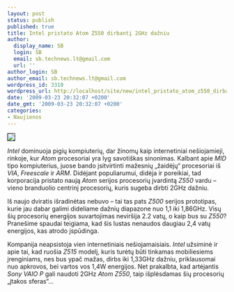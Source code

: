 ```yaml
---
layout: post
status: publish
published: true
title: Intel pristato Atom Z550 dirbantį 2GHz dažniu
author:
  display_name: SB
  login: SB
  email: sb.technews.lt@gmail.com
  url: ''
author_login: SB
author_email: sb.technews.lt@gmail.com
wordpress_id: 3310
wordpress_url: http://localhost/site/new/intel_pristato_atom_z550_dirbanti_2ghz_dazniu/
date: '2009-03-23 20:32:07 +0200'
date_gmt: '2009-03-23 20:32:07 +0200'
categories:
- Naujienos
---
```

<div class="imgright"><img src="http://tbn2.google.com/images?q=tbn:rbRWV_P0mmeTcM:http://www.notebookcheck.net/uploads/pics/Intel_Atom_Inside_Badge_01.gif" border="1" /></div>
<p><i>Intel</i> dominuoja pigių kompiuterių, dar žinomų kaip internetiniai nešiojamieji, rinkoje, kur <i>Atom</i> procesoriai yra lyg savotiškas sinonimas. Kalbant apie <i>MID</i> tipo kompiuterius, juose bando įsitvirtinti mažesnių „žaidėjų“ procesoriai iš <i>VIA</i>, <i>Freescale</i> ir <i>ARM</i>. Didėjant populiarumui, didėja ir poreikiai, tad korporacija pristato naują <i>Atom</i> serijos procesorių įvardintą <i>Z550</i> vardu – vieno branduolio centrinį procesorių, kuris sugeba dirbti 2GHz dažniu.</p>
<p>Iš naujo dviratis išradinėtas nebuvo – tai tas pats <i>Z500</i> serijos prototipas, kurie jau dabar galimi dideliame dažnių diapazone nuo 1,1 iki 1,86GHz. Visų šių procesorių energijos suvartojimas neviršija 2.2 vatų, o kaip bus su <i>Z550</i>? Pranešime spaudai teigiama, kad šis lustas nenaudos daugiau 2,4 vatų energijos, kas atrodo įspūdinga. </p>
<p>Kompanija neapsistoja vien internetiniais nešiojamaisiais. <i>Intel</i> užsiminė ir apie tai, kad ruošia <i>Z515</i> modelį, kuris turėtų būti tinkamas mobiliesiems įrenginiams, nes bus ypač mažas, dirbs iki 1,33GHz dažniu, priklausomai nuo apkrovos, bei vartos vos 1,4W energijos. Net prakalbta, kad artėjantis <i>Sony VAIO P</i> gali naudoti 2GHz <i>Atom Z550</i>, taip išplėsdamas šių procesorių „įtakos sferas“...<br /></p>
